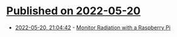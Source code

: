 # [Published on 2022-05-20](index.md)

* [2022-05-20, 21:04:42](https://news.ycombinator.com/item?id=31452488) - [Monitor Radiation with a Raspberry Pi](https://nbailey.ca/post/radiation-monitor/)
